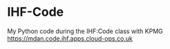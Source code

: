# IHF-Code
My Python code during the IHF:Code class with KPMG
https://mdan.code.ihf.apps.cloud-ops.co.uk
